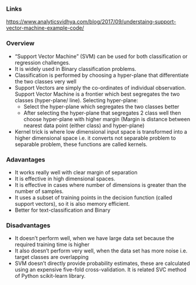 ### Links
https://www.analyticsvidhya.com/blog/2017/09/understaing-support-vector-machine-example-code/


### Overview
* “Support Vector Machine” (SVM) can be used for both classification or regression challenges. 
* It is widely used in Binary classification problems. 
* Classification is performed by choosing a hyper-plane that differentiate the two classes very well 
* Support Vectors are simply the co-ordinates of individual observation. Support Vector Machine is a frontier which best segregates the two classes (hyper-plane/ line). Selecting hyper-plane:
  * Select the hyper-plane which segregates the two classes better
  * After selecting the hyper-plane that segregates 2 class well then choose hyper-plane with higher margin (Margin is distance between nearest data point (either class) and hyper-plane)
* Kernel trick is where low dimensional input space is transformed into a higher dimensional space i.e. it converts not separable problem to separable problem, these functions are called kernels.

### Adavantages
* It works really well with clear margin of separation
* It is effective in high dimensional spaces.
* It is effective in cases where number of dimensions is greater than the number of samples.
* It uses a subset of training points in the decision function (called support vectors), so it is also memory efficient.
* Better for text-classification and Binary

### Disadvantages
* It doesn’t perform well, when we have large data set because the required training time is higher
* It also doesn’t perform very well, when the data set has more noise i.e. target classes are overlapping
* SVM doesn’t directly provide probability estimates, these are calculated using an expensive five-fold cross-validation. It is related SVC method of Python scikit-learn library.







